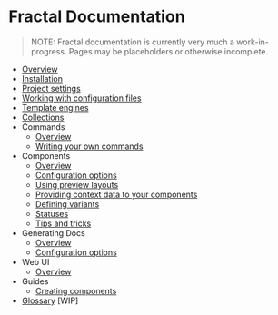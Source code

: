 <!-- DOCTOC SKIP -->

# Fractal Documentation

> NOTE: Fractal documentation is currently very much a work-in-progress. Pages may be placeholders or otherwise incomplete.

* [Overview](/docs/overview.md)
* [Installation](/docs/installation.md)
* [Project settings](/docs/project-settings.md)
* [Working with configuration files](/docs/configuration-files.md)
* [Template engines](/docs/engines/overview.md)
* [Collections](/docs/collections.md)
* Commands
	* [Overview](/docs/commands/overview.md)
	* [Writing your own commands](/docs/commands/custom.md)
* Components
	* [Overview](/docs/components/overview.md)
	* [Configuration options](/docs/components/configuration.md)
	* [Using preview layouts](/docs/components/layouts.md)
	* [Providing context data to your components](/docs/components/context.md)
 	* [Defining variants](/docs/components/variants.md)
	* [Statuses](/docs/components/statuses.md)
	* [Tips and tricks](/docs/components/tips.md)
* Generating Docs
	* [Overview](/docs/documentation/overview.md)
	* [Configuration options](/docs/documentation/configuration.md)
* Web UI
	* [Overview](/docs/web/overview.md)
* Guides
	* [Creating components](/docs/guides/creating-components.md)
* [Glossary](/docs/glossary.md) [WIP]
